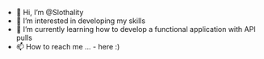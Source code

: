 - 👋 Hi, I’m @Slothality
- 👀 I’m interested in developing my skills
- 🌱 I’m currently learning how to develop a functional application with API pulls
- 📫 How to reach me ... - here :) 

<!---
Slothality/Slothality is a ✨ special ✨ repository because its `README.md` (this file) appears on your GitHub profile.
You can click the Preview link to take a look at your changes.
--->
